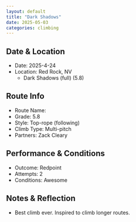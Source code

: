 ```yaml
---
layout: default
title: "Dark Shadows"
date: 2025-05-03
categories: climbing
---
```


## Date & Location

- Date: 2025-4-24
- Location: Red Rock, NV
  - Dark Shadows (full) (5.8)

## Route Info

- Route Name:
- Grade: 5.8
- Style: Top-rope (following)
- Climb Type: Multi-pitch
- Partners: Zack Cleary

## Performance & Conditions

- Outcome: Redpoint
- Attempts: 2
- Conditions: Awesome

## Notes & Reflection

- Best climb ever. Inspired to climb longer routes.
